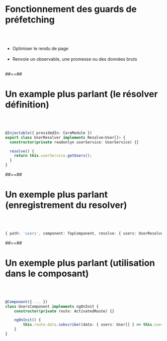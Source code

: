 <!-- .slide: class="sfeir-basic-slide" -->
# Fonctionnement des guards de préfetching
<br><br>
- Optimiser le rendu de page<br><br>
- Renvoie un observable, une promesse ou des données bruts<br><br>

##==##

<!-- .slide: class="sfeir-basic-slide with-code" -->
# Un example plus parlant (le résolver définition)
<br><br>
```typescript
@Injectable({ providedIn: CoreModule })
export class UserResolver implements Resolve<User[]> {
  constructor(private readonlyn userService: UserService) {}

  resolve() {
    return this.userService.getUsers();
  }
}
```
<!-- .element: class="big-code" -->

##==##

<!-- .slide: class="sfeir-basic-slide with-code" -->
# Un exemple plus parlant (enregistrement du resolver)
<br><br>
```typescript
{ path: 'users', component: TopComponent, resolve: { users: UserResolver } }
```
<!-- .element: class="big-code" -->

##==##

<!-- .slide: class="sfeir-basic-slide with-code" -->
# Un exemple plus parlant (utilisation dans le composant)
<br><br>
```typescript
@Component({ ... })
class UsersComponent implements ngOnInit {
    constructor(private route: ActivatedRoute) {}

    ngOnInit() {
        this.route.data.subscribe((data: { users: User[] } => this.users = data.users);
    }
}
```
<!-- .element: class="big-code" -->
